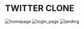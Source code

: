 # TWITTER CLONE
![homepage](https://user-images.githubusercontent.com/63871069/100465954-296c8d00-30f6-11eb-998e-744324d82176.png)
![login_page](https://user-images.githubusercontent.com/63871069/100466105-6173d000-30f6-11eb-9e12-bcb3e574a33c.png)
![landing](https://user-images.githubusercontent.com/63871069/100466288-b3b4f100-30f6-11eb-94d3-3584aa9f79fd.png)
